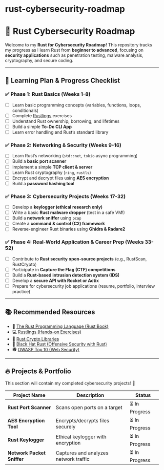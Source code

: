 # rust-cybersecurity-roadmap
# 🚀 Rust Cybersecurity Roadmap

Welcome to my **Rust for Cybersecurity Roadmap!** This repository tracks my progress as I learn Rust from **beginner to advanced**, 
focusing on **security applications** such as penetration testing, malware analysis, cryptography, and secure coding.

---

## 📌 **Learning Plan & Progress Checklist**

### ✅ **Phase 1: Rust Basics (Weeks 1-8)**
- [ ] Learn basic programming concepts (variables, functions, loops, conditionals)
- [ ] Complete [Rustlings](https://github.com/rust-lang/rustlings) exercises
- [ ] Understand Rust ownership, borrowing, and lifetimes
- [ ] Build a simple **To-Do CLI App**
- [ ] Learn error handling and Rust’s standard library

### ✅ **Phase 2: Networking & Security (Weeks 9-16)**
- [ ] Learn Rust’s networking (`std::net`, `tokio` async programming)
- [ ] Build a **basic port scanner**
- [ ] Implement a simple **TCP client & server**
- [ ] Learn Rust cryptography (`ring`, `rustls`)
- [ ] Encrypt and decrypt files using **AES encryption**
- [ ] Build a **password hashing tool**

### ✅ **Phase 3: Cybersecurity Projects (Weeks 17-32)**
- [ ] Develop a **keylogger (ethical research only)**
- [ ] Write a basic **Rust malware dropper** (test in a safe VM!)
- [ ] Build a **network sniffer** using `pcap`
- [ ] Create a **command & control (C2) framework**
- [ ] Reverse-engineer Rust binaries using **Ghidra & Radare2**

### ✅ **Phase 4: Real-World Application & Career Prep (Weeks 33-52)**
- [ ] Contribute to **Rust security open-source projects** (e.g., RustScan, RustCrypto)
- [ ] Participate in **Capture the Flag (CTF) competitions**
- [ ] Build a **Rust-based intrusion detection system (IDS)**
- [ ] Develop a **secure API with Rocket or Actix**
- [ ] Prepare for cybersecurity job applications (resume, portfolio, interview practice)

---

## 📚 **Recommended Resources**
- 📖 [The Rust Programming Language (Rust Book)](https://doc.rust-lang.org/book/)
- 💻 [Rustlings (Hands-on Exercises)](https://github.com/rust-lang/rustlings)
- 🔐 [Rust Crypto Libraries](https://github.com/RustCrypto/)
- 🎯 [Black Hat Rust (Offensive Security with Rust)](https://nostarch.com/black-hat-rust)
- 🕵️ [OWASP Top 10 (Web Security)](https://owasp.org/www-project-top-ten/)

---

## 🔥 **Projects & Portfolio**
This section will contain my completed cybersecurity projects! 🚀

| Project Name | Description | Status |
|-------------|------------|--------|
| **Rust Port Scanner** | Scans open ports on a target | ⏳ In Progress |
| **AES Encryption Tool** | Encrypts/decrypts files securely | ⏳ In Progress |
| **Rust Keylogger** | Ethical keylogger with encryption | ⏳ In Progress |
| **Network Packet Sniffer** | Captures and analyzes network traffic | ⏳ In Progress |
